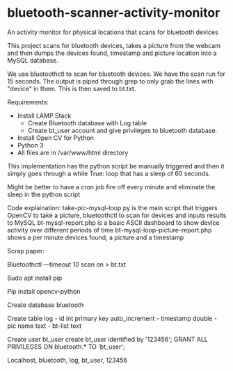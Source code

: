 # bluetooth-scanner-activity-monitor
An activity monitor for physical locations that scans for bluetooth devices

This project scans for bluetooth devices, takes a picture from the webcam and then dumps the devices found, timestamp and picture location into a MySQL database.

We use bluetoothctl to scan for bluetooth devices. We have the scan run for 15 seconds.  The output is piped through grep to only grab the lines with "device" in them.  This is then saved to bt.txt.

Requirements:
- Install LAMP Stack
  - Create Bluetooth database with Log table
  - Create bt_user account and give privileges to bluetooth database.
- Install Open CV for Python
- Python 3
- All files are in /var/www/html directory

This implementation has the python script be manually triggered and then it simply goes through a while True: loop that has a sleep of 60 seconds.

Might be better to have a cron job fire off every minute and eliminate the sleep in the python script

Code explaination:
take-pic-mysql-loop.py is the main script that triggers OpenCV to take a picture, bluetoothctl to scan for devices and inputs results to MySQL
bt-mysql-report.php is a basic ASCII dashboard to show device activity over different periods of time
bt-mysql-loop-picture-report.php shows a per minute devices found, a picture and a timestamp

Scrap paper:

Bluetoothctl —timeout 10 scan on > bt.txt

Sudo apt install pip

Pip install opencv-python

Create database bluetooth

Create table log
	- id int primary key auto_increment
	- timestamp double
	- pic name text
	- bt-list text

Create user bt_user
create bt_user identified by '123456';
GRANT ALL PRIVILEGES ON bluetooth.* TO 'bt_user';

Localhost, bluetooth, log, bt_user, 123456

